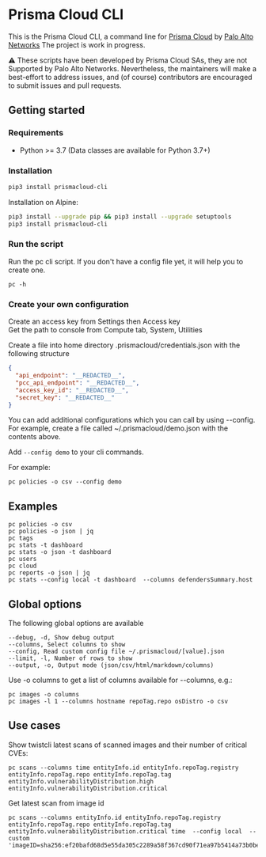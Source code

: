 # Prisma Cloud CLI

This is the Prisma Cloud CLI, a command line for [Prisma Cloud](https://www.paloaltonetworks.com/prisma/cloud) by [Palo Alto Networks](https://www.paloaltonetworks.com/)
The project is work in progress.

:warning:
These scripts have been developed by Prisma Cloud SAs, they are not Supported by Palo Alto Networks.
Nevertheless, the maintainers will make a best-effort to address issues, and (of course) contributors are encouraged to submit issues and pull requests.


## Getting started

### Requirements
 * Python >= 3.7 (Data classes are available for Python 3.7+)

### Installation

```sh
pip3 install prismacloud-cli
```

Installation on Alpine:
```sh
pip3 install --upgrade pip && pip3 install --upgrade setuptools
pip3 install prismacloud-cli
```


### Run the script

Run the pc cli script. If you don't have a config file yet, it will help you to create one.

```console
pc -h
```

### Create your own configuration

Create an access key from Settings then Access key  
Get the path to console from Compute tab, System, Utilities  

Create a file into home directory .prismacloud/credentials.json with the following structure  

```json
{
  "api_endpoint": "__REDACTED__",
  "pcc_api_endpoint": "__REDACTED__",
  "access_key_id": "__REDACTED__",
  "secret_key": "__REDACTED__"
}
```

You can add additional configurations which you can call by using --config. For example, create a file 
called ~/.prismacloud/demo.json with the contents above.

Add ```--config demo``` to your cli commands.

For example:

```
pc policies -o csv --config demo
```

## Examples
```
pc policies -o csv
pc policies -o json | jq
pc tags
pc stats -t dashboard
pc stats -o json -t dashboard 
pc users
pc cloud
pc reports -o json | jq
pc stats --config local -t dashboard  --columns defendersSummary.host 
```

## Global options
The following global options are available

```
--debug, -d, Show debug output
--columns, Select columns to show
--config, Read custom config file ~/.prismacloud/[value].json
--limit, -l, Number of rows to show
--output, -o, Output mode (json/csv/html/markdown/columns)
```

Use -o columns to get a list of columns available for --columns, e.g.:

```
pc images -o columns
pc images -l 1 --columns hostname repoTag.repo osDistro -o csv 
```

## Use cases
Show twistcli latest scans of scanned images and their number of critical CVEs:

```
pc scans --columns time entityInfo.id entityInfo.repoTag.registry entityInfo.repoTag.repo entityInfo.repoTag.tag entityInfo.vulnerabilityDistribution.high entityInfo.vulnerabilityDistribution.critical 
```

Get latest scan from image id
```
pc scans --columns entityInfo.id entityInfo.repoTag.registry entityInfo.repoTag.repo entityInfo.repoTag.tag entityInfo.vulnerabilityDistribution.critical time  --config local  --custom 'imageID=sha256:ef20bafd68d5e55da305c2289a58f367cd90f71ea97b5414a73b0be745f6aab9'
```



